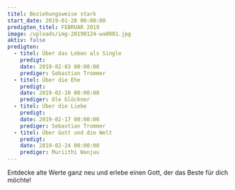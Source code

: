 ```yaml
---
titel: Beziehungsweise stark
start_date: 2019-01-28 00:00:00
predigten_titel: FEBRUAR 2019
image: /uploads/img-20190124-wa0001.jpg
aktiv: false
predigten:
  - titel: Über das Leben als Single
    predigt:
    date: 2019-02-03 00:00:00
    prediger: Sebastian Trommer
  - titel: Über die Ehe
    predigt:
    date: 2019-02-10 00:00:00
    prediger: Ole Glöckner
  - titel: Über die Liebe
    predigt:
    date: 2019-02-17 00:00:00
    prediger: Sebastian Trommer
  - titel: Über Gott und die Welt
    predigt:
    date: 2019-02-24 00:00:00
    prediger: Muriithi Wanjau
---
```


Entdecke alte Werte ganz neu und erlebe einen Gott, der das Beste für dich möchte!